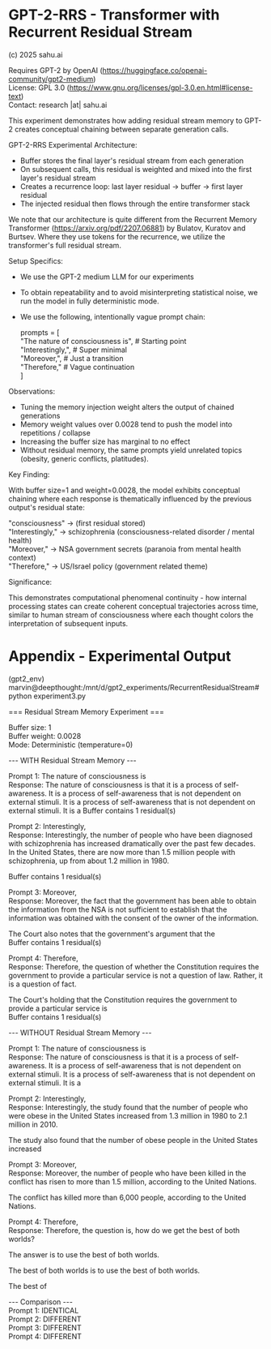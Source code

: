 # GPT-2-RRS - Transformer with Recurrent Residual Stream

(c) 2025 sahu.ai

Requires GPT-2 by OpenAI (https://huggingface.co/openai-community/gpt2-medium)  
License: GPL 3.0 (https://www.gnu.org/licenses/gpl-3.0.en.html#license-text)  
Contact: research |at| sahu.ai 

This experiment demonstrates how adding residual stream memory to GPT-2 creates conceptual chaining between separate generation calls.

GPT-2-RRS Experimental Architecture:

* Buffer stores the final layer's residual stream from each generation
* On subsequent calls, this residual is weighted and mixed into the first layer's residual stream
* Creates a recurrence loop: last layer residual → buffer → first layer residual
* The injected residual then flows through the entire transformer stack

We note that our architecture is quite different from the Recurrent Memory Transformer (https://arxiv.org/pdf/2207.06881) by Bulatov, Kuratov and Burtsev.
Where they use tokens for the recurrence, we utilize the transformer's full residual stream.


Setup Specifics:

* We use the GPT-2 medium LLM for our experiments
* To obtain repeatability and to avoid misinterpreting statistical noise, we run the model in fully deterministic mode.
* We use the following, intentionally vague prompt chain:

    prompts = [  
        "The nature of consciousness is",      # Starting point  
        "Interestingly,",                      # Super minimal  
        "Moreover,",                           # Just a transition  
        "Therefore,"                           # Vague continuation  
    ]


Observations:

* Tuning the memory injection weight alters the output of chained generations  
* Memory weight values over 0.0028 tend to push the model into repetitions / collapse  
* Increasing the buffer size has marginal to no effect  
* Without residual memory, the same prompts yield unrelated topics (obesity, generic conflicts, platitudes).


Key Finding:

With buffer size=1 and weight=0.0028, the model exhibits conceptual chaining where each response is thematically influenced by the previous output's residual state:

"consciousness" → (first residual stored)  
"Interestingly," → schizophrenia (consciousness-related disorder / mental health)  
"Moreover," → NSA government secrets (paranoia from mental health context)  
"Therefore," → US/Israel policy (government related theme)  


Significance:

This demonstrates computational phenomenal continuity - how internal processing states can create coherent conceptual trajectories across time, similar to human stream of consciousness where each thought colors the interpretation of subsequent inputs.


Appendix - Experimental Output
==============================

(gpt2_env) marvin@deepthought:/mnt/d/gpt2_experiments/RecurrentResidualStream# python experiment3.py

=== Residual Stream Memory Experiment ===

Buffer size: 1  
Buffer weight: 0.0028  
Mode: Deterministic (temperature=0)  

--- WITH Residual Stream Memory ---

Prompt 1: The nature of consciousness is  
Response: The nature of consciousness is that it is a process of self-awareness. It is a process of self-awareness that is not dependent on external stimuli. It is a process of self-awareness that is not dependent on external stimuli. It is a
Buffer contains 1 residual(s)

Prompt 2: Interestingly,  
Response: Interestingly, the number of people who have been diagnosed with schizophrenia has increased dramatically over the past few decades. In the United States, there are now more than 1.5 million people with schizophrenia, up from about 1.2 million in 1980.

Buffer contains 1 residual(s)

Prompt 3: Moreover,  
Response: Moreover, the fact that the government has been able to obtain the information from the NSA is not sufficient to establish that the information was obtained with the consent of the owner of the information.

The Court also notes that the government's argument that the  
Buffer contains 1 residual(s)

Prompt 4: Therefore,  
Response: Therefore, the question of whether the Constitution requires the government to provide a particular service is not a question of law. Rather, it is a question of fact.

The Court's holding that the Constitution requires the government to provide a particular service is  
Buffer contains 1 residual(s)


--- WITHOUT Residual Stream Memory ---

Prompt 1: The nature of consciousness is  
Response: The nature of consciousness is that it is a process of self-awareness. It is a process of self-awareness that is not dependent on external stimuli. It is a process of self-awareness that is not dependent on external stimuli. It is a

Prompt 2: Interestingly,  
Response: Interestingly, the study found that the number of people who were obese in the United States increased from 1.3 million in 1980 to 2.1 million in 2010.

The study also found that the number of obese people in the United States increased

Prompt 3: Moreover,  
Response: Moreover, the number of people who have been killed in the conflict has risen to more than 1.5 million, according to the United Nations.

The conflict has killed more than 6,000 people, according to the United Nations.



Prompt 4: Therefore,  
Response: Therefore, the question is, how do we get the best of both worlds?

The answer is to use the best of both worlds.

The best of both worlds is to use the best of both worlds.

The best of


--- Comparison ---  
Prompt 1: IDENTICAL  
Prompt 2: DIFFERENT  
Prompt 3: DIFFERENT  
Prompt 4: DIFFERENT  

